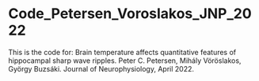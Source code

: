 # Code_Petersen_Voroslakos_JNP_2022
 This is the code for: Brain temperature affects quantitative features of hippocampal sharp wave ripples. Peter C. Petersen, Mihály Vöröslakos, György Buzsáki. Journal of Neurophysiology,  April 2022.
